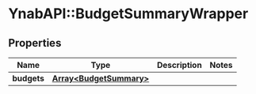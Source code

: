 # YnabAPI::BudgetSummaryWrapper

## Properties
Name | Type | Description | Notes
------------ | ------------- | ------------- | -------------
**budgets** | [**Array&lt;BudgetSummary&gt;**](BudgetSummary.md) |  | 


